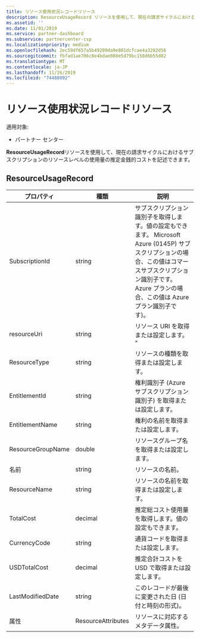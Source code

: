 ```yaml
---
title: リソース使用状況レコードリソース
description: ResourceUsageRecord リソースを使用して、現在の請求サイクルにおけるサブスクリプションのリソースレベルの使用量の推定金銭的コストを記述できます。
ms.assetid: ''
ms.date: 11/01/2019
ms.service: partner-dashboard
ms.subservice: partnercenter-csp
ms.localizationpriority: medium
ms.openlocfilehash: 2ec59df657a5b49209da9e801dcfcae4a3282d56
ms.sourcegitcommit: fbfad1ae706c8e4bdae080e5d79bc158d6b55d02
ms.translationtype: MT
ms.contentlocale: ja-JP
ms.lasthandoff: 11/26/2019
ms.locfileid: "74488092"
---
```

# <a name="resource-usage-record-resources"></a>リソース使用状況レコードリソース

適用対象:

- パートナー センター

**ResourceUsageRecord**リソースを使用して、現在の請求サイクルにおけるサブスクリプションのリソースレベルの使用量の推定金銭的コストを記述できます。

## <a name="resourceusagerecord"></a>ResourceUsageRecord

| プロパティ         | 種類               | 説明                                                                                   |
|------------------|--------------------|-----------------------------------------------------------------------------------------------|
| SubscriptionId           | string             | サブスクリプション識別子を取得します。値の設定もできます。 Microsoft Azure (0145P) サブスクリプションの場合、この値はコマースサブスクリプション識別子です。 Azure プランの場合、この値は Azure プラン識別子です)。                  |
| resourceUri  | string             | リソース URI を取得または設定します。 "                                                        |
| ResourceType          | string             | リソースの種類を取得または設定します。                                       |
| EntitlementId               | string             | 権利識別子 (Azure サブスクリプション識別子) を取得または設定します。                                                 |
| EntitlementName             | string             | 権利の名前を取得または設定します。                                                     |
| ResourceGroupName        | double             | リソースグループ名を取得または設定します。   |
| 名前   | string             | リソースの名前。 |
| ResourceName   | string             | リソースの名前を取得または設定します。 |
| TotalCost   | decimal             | 推定総コスト使用量を取得します。値の設定もできます。 |
| CurrencyCode   | string             | 通貨コードを取得または設定します。                                          |
| USDTotalCost   | decimal             | 推定合計コストを USD で取得または設定します。                                         |
| LastModifiedDate | string             | このレコードが最後に変更された日 (日付と時刻の形式)。                             |
| 属性       | ResourceAttributes | リソースに対応するメタデータ属性。                                        |                                           |
